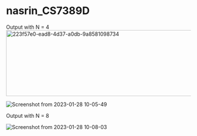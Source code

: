 # nasrin_CS7389D

Output with N = 4
<img width="601" height="180" alt="223f57e0-ead8-4d37-a0db-9a8581098734" src="https://github.com/user-attachments/assets/7f3424e3-2eee-454d-8d8f-2458e88961d6" />

![Screenshot from 2023-01-28 10-05-49](https://media.git.txstate.edu/user/3137/files/223f57e0-ead8-4d37-a0db-9a8581098734)

Output with N = 8


![Screenshot from 2023-01-28 10-08-03](https://media.git.txstate.edu/user/3137/files/a6aa1ba3-9193-4beb-9a81-0e40a1b977d0)

